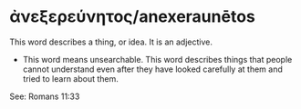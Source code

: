 # ἀνεξερεύνητος/anexeraunētos
This word describes a thing, or idea. It is an adjective.
* This word means unsearchable. This word describes things that people cannot understand even after they have looked carefully at them and tried to learn about them.

See: Romans 11:33
